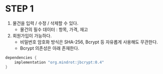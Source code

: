 # STEP 1
1. 물건을 입력 / 수정 / 삭제할 수 있다.
    - 물건의 필수 데이터 : 항목, 가격, 재고
2. 회원가입이 가능하다.
    - 비밀번호 암호화 방식은 SHA-256, Bcrypt 등 자유롭게 사용해도 무관한다.
    - Bcrypt 의존성은 아래 존재한다.
```groovy
dependencies {
    implementation "org.mindrot:jbcrypt:0.4"
}
```